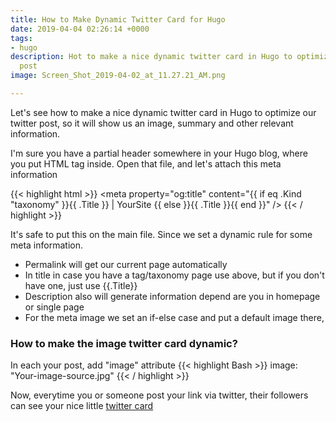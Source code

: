 ```yaml
---
title: How to Make Dynamic Twitter Card for Hugo
date: 2019-04-04 02:26:14 +0000
tags:
- hugo
description: Hot to make a nice dynamic twitter card in Hugo to optimize our twitter
  post
image: Screen_Shot_2019-04-02_at_11.27.21_AM.png

---
```

Let's see how to make a nice dynamic twitter card in Hugo to optimize our twitter post, so it will show us an image, summary and other relevant information.

I'm sure you have a partial header somewhere in your Hugo blog, where you put HTML <head> tag inside. Open that file, and let's attach this meta information

{{< highlight html >}}
<meta name="twitter:card" content="summary" />
<meta name="twitter:site" content="YOURSITENAME" />
<meta name="twitter:creator" content="YOURNAME" />
<meta property="og:url" content="{{ .Permalink }}" />
<meta property="og:title" content="{{ if eq .Kind "taxonomy" }}{{ .Title }} | YourSite {{ else }}{{ .Title }}{{ end }}" />
<meta property="og:description" content="{{ if .Description }} {{ .Description }} {{ else }} {{ .Site.Params.Description }} - {{ .Title }} {{ end }}" />
<meta property="og:image" content="{{if .Params.image}}{{.Params.image}}{{else}}YourDefaultImage{{end}}" />
{{< / highlight >}}

It's safe to put this on the main file. Since we set a dynamic rule for some meta information.

- Permalink will get our current page automatically
- In title in case you have a tag/taxonomy page use above, but if you don't have one, just use {{.Title}}
- Description also will generate information depend are you in homepage or single page
- For the meta image we set an if-else case and put a default image there,

### How to make the image twitter card dynamic?
In each your post, add "image" attribute
{{< highlight Bash >}}
image: "Your-image-source.jpg"
{{< / highlight >}}

Now, everytime you or someone post your link via twitter, their followers can see your nice little [twitter card](https://developer.twitter.com/en/docs/tweets/optimize-with-cards/guides/getting-started.html)